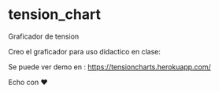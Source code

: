 # tension_chart
Graficador de tension

Creo el graficador para uso didactico en clase:

Se puede ver demo en :
https://tensioncharts.herokuapp.com/

Echo con ❤
